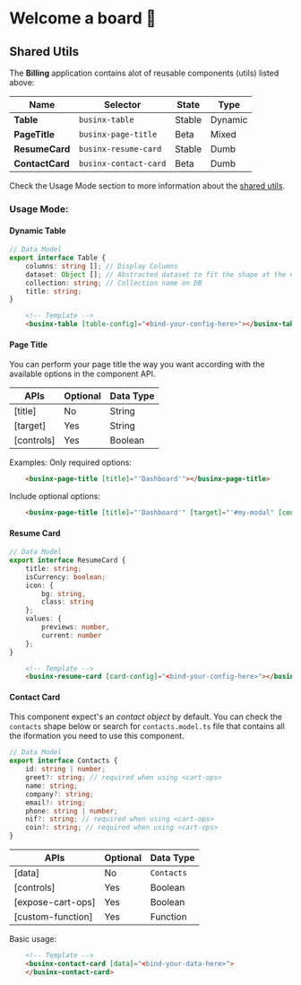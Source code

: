 # Welcome a board 🍻 

## Shared Utils 
The **Billing** application contains alot of reusable components (utils) listed above:

Name | Selector | State | Type 
--- | --- | --- | ---
**Table** | `businx-table` | Stable | Dynamic
**PageTitle** | `businx-page-title` | Beta | Mixed
**ResumeCard** | `businx-resume-card` | Stable | Dumb
**ContactCard** | `businx-contact-card` | Beta | Dumb

Check the Usage Mode section to more information about the [shared utils](#usage-mode).

### Usage Mode:
#### Dynamic Table
```typescript
// Data Model
export interface Table {
    columns: string []; // Display Columns
    dataset: Object []; // Abstracted dataset to fit the shape at the Columns field
    collection: string; // Collection name on DB
    title: string;
}
```

```html
    <!-- Template -->
    <businx-table [table-config]="<bind-your-config-here>"></businx-table>
```

#### Page Title
You can perform your page title the way you want according with the available options in the component API.

APIs | Optional | Data Type
--- | --- | ---
[title] | No | String
[target] | Yes | String
[controls] | Yes | Boolean

Examples:
Only required options:
```html
    <businx-page-title [title]="'Dashboard'"></businx-page-title>
```

Include optional options:
```html
    <businx-page-title [title]="'Dashboard'" [target]="'#my-modal" [controls]="true"></businx-page-title>
```

#### Resume Card
```typescript
// Data Model
export interface ResumeCard {
    title: string;
    isCurrency: boolean;
    icon: {
        bg: string,
        class: string
    };
    values: {
        previews: number,
        current: number
    };
}
```

```html
    <!-- Template -->
    <businx-resume-card [card-config]="<bind-your-config-here>"></businx-resume-card>
```

#### Contact Card
This component expect's an *contact object* by default. You can check the `contacts` shape below or search for `contacts.model.ts` file that contains all the iformation you need to use this component.

```typescript
// Data Model
export interface Contacts {
    id: string | number;
    greet?: string; // required when using <cart-ops>
    name: string;
    company?: string;
    email?: string;
    phone: string | number;
    nif?: string; // required when using <cart-ops>
    coin?: string; // required when using <cart-ops>
}
```

APIs | Optional | Data Type
--- | --- | ---
[data] | No | `Contacts`
[controls] | Yes | Boolean
[expose-cart-ops] | Yes | Boolean
[custom-function] | Yes | Function

Basic usage:
```html
    <!-- Template -->
    <businx-contact-card [data]="<bind-your-data-here>">
    </businx-contact-card>
```
